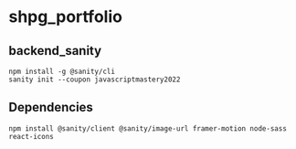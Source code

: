 # shpg_portfolio

## backend_sanity
```
npm install -g @sanity/cli
sanity init --coupon javascriptmastery2022
```

## Dependencies

```
npm install @sanity/client @sanity/image-url framer-motion node-sass react-icons
```
